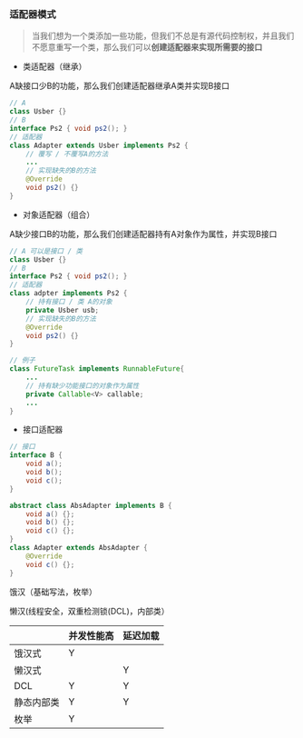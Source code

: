 ### 适配器模式

> 当我们想为一个类添加一些功能，但我们不总是有源代码控制权，并且我们不愿意重写一个类，那么我们可以**创建适配器来实现所需要的接口**

+ 类适配器（继承）

A缺接口少B的功能，那么我们创建适配器继承A类并实现B接口

``` java
// A
class Usber {}
// B
interface Ps2 { void ps2(); }
// 适配器
class Adapter extends Usber implements Ps2 {
    // 覆写 / 不覆写A的方法
    ...
    // 实现缺失的B的方法
    @Override
    void ps2() {}
}
```

+ 对象适配器（组合）

A缺少接口B的功能，那么我们创建适配器持有A对象作为属性，并实现B接口

``` java
// A 可以是接口 / 类
class Usber {}
// B
interface Ps2 { void ps2(); }
// 适配器
class adpter implements Ps2 {
    // 持有接口 / 类 A的对象
    private Usber usb;
    // 实现缺失的B的方法
    @Override
    void ps2() {}
}

// 例子
class FutureTask implements RunnableFuture{
    ...
    // 持有缺少功能接口的对象作为属性
    private Callable<V> callable;
    ...
}
```

+ 接口适配器

``` java
// 接口
interface B {
    void a();
    void b();
    void c();
}

abstract class AbsAdapter implements B {
    void a() {};
    void b() {};
    void c() {};
}
class Adapter extends AbsAdapter {
    @Override
    void c() {};
}
```







饿汉（基础写法，枚举）

懒汉(线程安全，双重检测锁(DCL)，内部类）

|            | 并发性能高 | 延迟加载 |
| ---------- | ---------- | -------- |
| 饿汉式     | Y          |          |
| 懒汉式     |            | Y        |
| DCL        | Y          | Y        |
| 静态内部类 | Y          | Y        |
| 枚举       | Y          |          |


